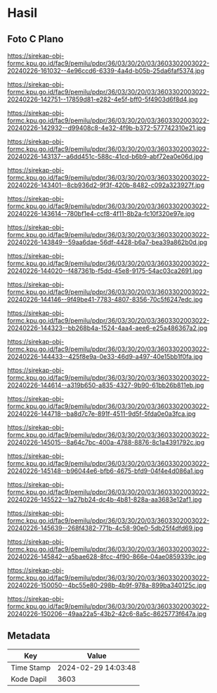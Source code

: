 # Hasil

## Foto C Plano

https://sirekap-obj-formc.kpu.go.id/fac9/pemilu/pdpr/36/03/30/20/03/3603302003022-20240226-161032--4e96ccd6-6339-4a4d-b05b-25da6faf5374.jpg

https://sirekap-obj-formc.kpu.go.id/fac9/pemilu/pdpr/36/03/30/20/03/3603302003022-20240226-142751--17859d81-e282-4e5f-bff0-5f4903d6f8d4.jpg

https://sirekap-obj-formc.kpu.go.id/fac9/pemilu/pdpr/36/03/30/20/03/3603302003022-20240226-142932--d99408c8-4e32-4f9b-b372-577742310e21.jpg

https://sirekap-obj-formc.kpu.go.id/fac9/pemilu/pdpr/36/03/30/20/03/3603302003022-20240226-143137--a6dd451c-588c-41cd-b6b9-abf72ea0e06d.jpg

https://sirekap-obj-formc.kpu.go.id/fac9/pemilu/pdpr/36/03/30/20/03/3603302003022-20240226-143401--8cb936d2-9f3f-420b-8482-c092a323927f.jpg

https://sirekap-obj-formc.kpu.go.id/fac9/pemilu/pdpr/36/03/30/20/03/3603302003022-20240226-143614--780bf1e4-ccf8-4f11-8b2a-fc10f320e97e.jpg

https://sirekap-obj-formc.kpu.go.id/fac9/pemilu/pdpr/36/03/30/20/03/3603302003022-20240226-143849--59aa6dae-56df-4428-b6a7-bea39a862b0d.jpg

https://sirekap-obj-formc.kpu.go.id/fac9/pemilu/pdpr/36/03/30/20/03/3603302003022-20240226-144020--f487361b-f5dd-45e8-9175-54ac03ca2691.jpg

https://sirekap-obj-formc.kpu.go.id/fac9/pemilu/pdpr/36/03/30/20/03/3603302003022-20240226-144146--9f49be41-7783-4807-8356-70c5f6247edc.jpg

https://sirekap-obj-formc.kpu.go.id/fac9/pemilu/pdpr/36/03/30/20/03/3603302003022-20240226-144323--bb268b4a-1524-4aa4-aee6-e25a486367a2.jpg

https://sirekap-obj-formc.kpu.go.id/fac9/pemilu/pdpr/36/03/30/20/03/3603302003022-20240226-144433--425f8e9a-0e33-46d9-a497-40e15bb1f0fa.jpg

https://sirekap-obj-formc.kpu.go.id/fac9/pemilu/pdpr/36/03/30/20/03/3603302003022-20240226-144614--a319b650-a835-4327-9b90-61bb26b811eb.jpg

https://sirekap-obj-formc.kpu.go.id/fac9/pemilu/pdpr/36/03/30/20/03/3603302003022-20240226-144718--ba8d7c7e-891f-4511-9d5f-5fda0e0a3fca.jpg

https://sirekap-obj-formc.kpu.go.id/fac9/pemilu/pdpr/36/03/30/20/03/3603302003022-20240226-145015--8a64c7bc-400a-4788-8876-8c1a4391792c.jpg

https://sirekap-obj-formc.kpu.go.id/fac9/pemilu/pdpr/36/03/30/20/03/3603302003022-20240226-145148--b96044e6-bfb6-4675-bfd9-04f4e4d086a1.jpg

https://sirekap-obj-formc.kpu.go.id/fac9/pemilu/pdpr/36/03/30/20/03/3603302003022-20240226-145522--1a27bb24-dc4b-4b81-828a-aa3683e12af1.jpg

https://sirekap-obj-formc.kpu.go.id/fac9/pemilu/pdpr/36/03/30/20/03/3603302003022-20240226-145639--268f4382-771b-4c58-90e0-5db25f4dfd69.jpg

https://sirekap-obj-formc.kpu.go.id/fac9/pemilu/pdpr/36/03/30/20/03/3603302003022-20240226-145842--a5bae628-8fcc-4f90-866e-04ae0859339c.jpg

https://sirekap-obj-formc.kpu.go.id/fac9/pemilu/pdpr/36/03/30/20/03/3603302003022-20240226-150050--4bc55e80-298b-4b9f-978a-899ba340125c.jpg

https://sirekap-obj-formc.kpu.go.id/fac9/pemilu/pdpr/36/03/30/20/03/3603302003022-20240226-150206--49aa22a5-43b2-42c6-8a5c-8625773f647a.jpg


## Metadata

| Key        | Value               |
| ---------- | ------------------- |
| Time Stamp | 2024-02-29 14:03:48 |
| Kode Dapil | 3603                |



